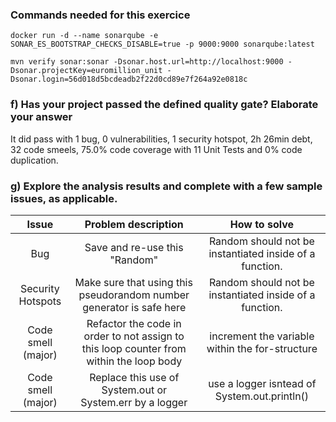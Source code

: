 
### Commands needed for this exercice

```
docker run -d --name sonarqube -e SONAR_ES_BOOTSTRAP_CHECKS_DISABLE=true -p 9000:9000 sonarqube:latest

mvn verify sonar:sonar -Dsonar.host.url=http://localhost:9000 -Dsonar.projectKey=euromillion_unit -Dsonar.login=56d018d5bcdeadb2f22d0cd89e7f264a92e0818c
```

### **f) Has your project passed the defined quality gate? Elaborate your answer**

It did pass with 1 bug, 0 vulnerabilities, 1 security hotspot, 2h 26min debt, 32 code smeels, 75.0% code coverage with 11 Unit Tests and 0% code duplication.


### **g) Explore the analysis results and complete with a few sample issues, as applicable.**

| Issue | Problem description | How to solve | 
| :---: | :---: | :---: |
| Bug | Save and re-use this "Random" |  Random should not be instantiated inside of a function. |
| Security Hotspots | Make sure that using this pseudorandom number generator is safe here |  Random should not be instantiated inside of a function. |
| Code smell (major) | Refactor the code in order to not assign to this loop counter from within the loop body | increment the variable within the for-structure |
| Code smell (major) | Replace this use of System.out or System.err by a logger | use a logger isntead of System.out.println() |